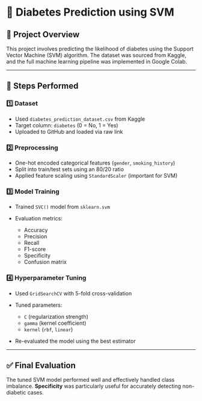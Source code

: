 # 🧠 Diabetes Prediction using SVM

## 📌 Project Overview

This project involves predicting the likelihood of diabetes using the Support Vector Machine (SVM) algorithm. The dataset was sourced from Kaggle, and the full machine learning pipeline was implemented in Google Colab.

---

## 🔧 Steps Performed

### 1️⃣ Dataset

* Used `diabetes_prediction_dataset.csv` from Kaggle
* Target column: `diabetes` (0 = No, 1 = Yes)
* Uploaded to GitHub and loaded via raw link

### 2️⃣ Preprocessing

* One-hot encoded categorical features (`gender`, `smoking_history`)
* Split into train/test sets using an 80/20 ratio
* Applied feature scaling using `StandardScaler` (important for SVM)

### 3️⃣ Model Training

* Trained `SVC()` model from `sklearn.svm`
* Evaluation metrics:

  * Accuracy
  * Precision
  * Recall
  * F1-score
  * Specificity
  * Confusion matrix

### 4️⃣ Hyperparameter Tuning

* Used `GridSearchCV` with 5-fold cross-validation
* Tuned parameters:

  * `C` (regularization strength)
  * `gamma` (kernel coefficient)
  * `kernel` (`rbf`, `linear`)
* Re-evaluated the model using the best estimator

---

## ✅ Final Evaluation

The tuned SVM model performed well and effectively handled class imbalance. **Specificity** was particularly useful for accurately detecting non-diabetic cases.
